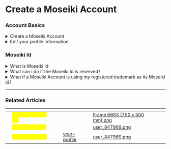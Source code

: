 # Create a Moseiki Account

### Account Basics

<details>

<summary>Create a Moseiki Account</summary>

1. Download the Moseiki app from the [App Store](https://apps.apple.com/us/app/instagram/id389801252) (iPhone) or [Google Play Store ](https://play.google.com/store)(Android).
2. Once the app is installed, tap <img src="../../.gitbook/assets/Screenshot 2024-04-21 at 00.13.55.png" alt="" data-size="line"> to open it.
3. Tap <mark style="color:purple;">Let's Get Started</mark>.
4. Select a Moseiki Id and tap Next.
5. Enter your email and tap Next. <mark style="color:orange;">Note:</mark> Make sure you enter your email address correctly and choose an email address that only you can access. If you log out and forget your password, you'll need to be able to access your email to get back into your Instagram account.
6. Create a strong password, at least 8 characters.
7. Read Moseiki's terms and policies, then tap ![switch off](https://static.xx.fbcdn.net/assets/?revision=441432371766381\&name=instagram-toggleprofile-shared\&density=1), if you agree to the terms, to create your account. Then tap Next.
8. Enter the confirmation code sent to your email address, then tap Next.
9. Tap <mark style="color:purple;">Allow Notifications</mark>.
10. Choose your interests and tap Next.
11. Select a profile picture or create one with AI.
12. Fill in your profile details and tap Next.&#x20;

</details>

<details>

<summary>Edit your profile information</summary>

1. Tap <mark style="color:purple;">Profile</mark> in the navigation bar.
2. Tap <mark style="color:purple;">Edit Profile</mark>.
3. Click the profile you’d like to update.
4. Type in your information and tap <mark style="color:purple;">Save</mark>.

</details>

### Moseiki Id

<details>

<summary>What is Moseiki Id</summary>



</details>

<details>

<summary>What can i do if the Moseiki Id is reserved?</summary>



</details>

<details>

<summary>What if a Moseiki Account is using my registered trademark as its Moseiki Id?</summary>



</details>

***

### Related Articles

<table data-view="cards"><thead><tr><th></th><th></th><th></th><th data-hidden data-card-target data-type="content-ref"></th><th data-hidden data-card-cover data-type="files"></th></tr></thead><tbody><tr><td></td><td><mark style="color:yellow;"><strong>What is Moseiki Id?</strong></mark></td><td></td><td></td><td><a href="../../.gitbook/assets/Frame 6663 (750 x 500 mm).png">Frame 6663 (750 x 500 mm).png</a></td></tr><tr><td></td><td><mark style="color:yellow;"><strong>Create Account</strong></mark></td><td></td><td></td><td><a href="../../.gitbook/assets/user_847969.png">user_847969.png</a></td></tr><tr><td></td><td><mark style="color:yellow;"><strong>Edit Your Profile</strong></mark></td><td></td><td><a href="../../moseiki-features/your-profile/">your-profile</a></td><td><a href="../../.gitbook/assets/user_847969.png">user_847969.png</a></td></tr></tbody></table>

